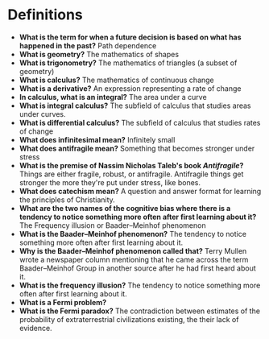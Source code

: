 # Definitions

- **What is the term for when a future decision is based on what has happened in the past?** Path dependence
- **What is geometry?** The mathematics of shapes
- **What is trigonometry?** The mathematics of triangles (a subset of geometry)
- **What is calculus?** The mathematics of continuous change
- **What is a derivative?** An expression representing a rate of change
- **In calculus, what is an integral?** The area under a curve
- **What is integral calculus?** The subfield of calculus that studies areas under curves.
- **What is differential calculus?** The subfield of calculus that studies rates of change
- **What does infinitesimal mean?** Infinitely small
- **What does antifragile mean?** Something that becomes stronger under stress
- **What is the premise of Nassim Nicholas Taleb's book *Antifragile*?** Things are either fragile, robust, or antifragile. Antifragile things get stronger the more they're put under stress, like bones.
- **What does catechism mean?** A question and answer format for learning the principles of Christianity.
- **What are the two names of the cognitive bias where there is a tendency to notice something more often after first learning about it?** The Frequency illusion or Baader–Meinhof phenomenon
- **What is the Baader–Meinhof phenomenon?** The tendency to notice something more often after first learning about it.
- **Why is the Baader–Meinhof phenomenon called that?** Terry Mullen wrote a newspaper column mentioning that he came across the term Baader–Meinhof Group in another source after he had first heard about it.
- **What is the frequency illusion?** The tendency to notice something more often after first learning about it.
- **What is a Fermi problem?**
- **What is the Fermi paradox?** The contradiction between estimates of the probability of extraterrestrial civilizations existing, the their lack of evidence.
